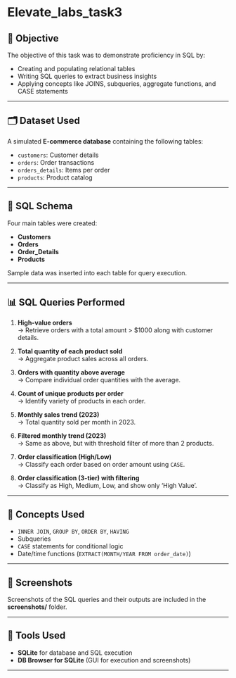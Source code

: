 # Elevate_labs_task3

## 📌 Objective

The objective of this task was to demonstrate proficiency in SQL by:
- Creating and populating relational tables
- Writing SQL queries to extract business insights
- Applying concepts like JOINS, subqueries, aggregate functions, and CASE statements

---

## 🗂 Dataset Used

A simulated **E-commerce database** containing the following tables:
- `customers`: Customer details
- `orders`: Order transactions
- `orders_details`: Items per order
- `products`: Product catalog

---

## 🧱 SQL Schema

Four main tables were created:

- **Customers**
- **Orders**
- **Order_Details**
- **Products**

Sample data was inserted into each table for query execution.

---

## 📊 SQL Queries Performed

1. **High-value orders**  
   → Retrieve orders with a total amount > $1000 along with customer details.

2. **Total quantity of each product sold**  
   → Aggregate product sales across all orders.

3. **Orders with quantity above average**  
   → Compare individual order quantities with the average.

4. **Count of unique products per order**  
   → Identify variety of products in each order.

5. **Monthly sales trend (2023)**  
   → Total quantity sold per month in 2023.

6. **Filtered monthly trend (2023)**  
   → Same as above, but with threshold filter of more than 2 products.

7. **Order classification (High/Low)**  
   → Classify each order based on order amount using `CASE`.

8. **Order classification (3-tier) with filtering**  
   → Classify as High, Medium, Low, and show only ‘High Value’.

---

## 🧠 Concepts Used

- `INNER JOIN`, `GROUP BY`, `ORDER BY`, `HAVING`
- Subqueries
- `CASE` statements for conditional logic
- Date/time functions (`EXTRACT(MONTH/YEAR FROM order_date)`)

---

## 📸 Screenshots

Screenshots of the SQL queries and their outputs are included in the **screenshots/** folder.

---

## 🚀 Tools Used

- **SQLite** for database and SQL execution
- **DB Browser for SQLite** (GUI for execution and screenshots)

---
